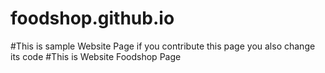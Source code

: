 # foodshop.github.io
#This is sample Website Page if you contribute this page you also change its code
#This is Website Foodshop Page


